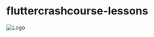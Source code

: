 # fluttercrashcourse-lessons

![Logo](https://s3.us-east-2.wasabisys.com/fluttercrashcourse/logo.jpg)
